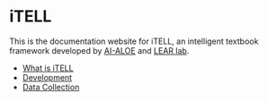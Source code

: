 # iTELL

This is the documentation website for iTELL, an intelligent textbook framework developed by [AI-ALOE](https://aialoe.org/) and [LEAR lab](https://learlab.org/).

- [What is iTELL](./about/about.md)
- [Development](./development/dependency.md)
- [Data Collection](./data/identity.md)

